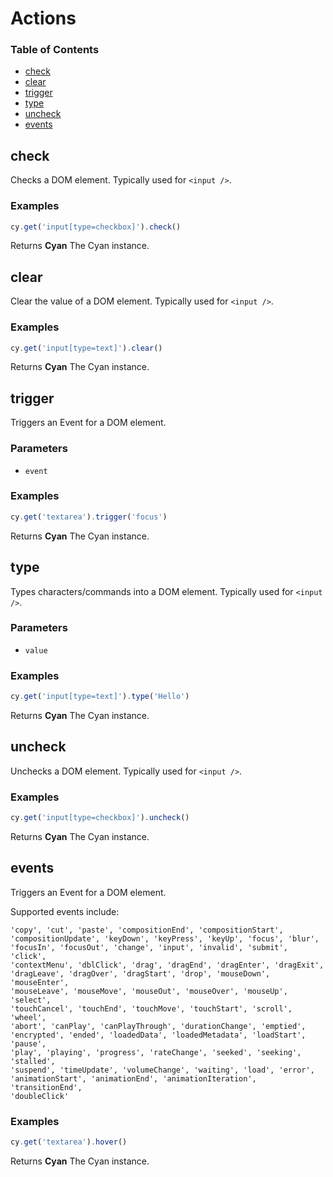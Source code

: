 # Actions

<!-- Generated by documentation.js. Update this documentation by updating the source code. -->

### Table of Contents

- [check][1]
- [clear][2]
- [trigger][3]
- [type][4]
- [uncheck][5]
- [events][6]

## check

Checks a DOM element. Typically used for `<input />`.

### Examples

```javascript
cy.get('input[type=checkbox]').check()
```

Returns **Cyan** The Cyan instance.

## clear

Clear the value of a DOM element. Typically used for `<input />`.

### Examples

```javascript
cy.get('input[type=text]').clear()
```

Returns **Cyan** The Cyan instance.

## trigger

Triggers an Event for a DOM element.

### Parameters

- `event`

### Examples

```javascript
cy.get('textarea').trigger('focus')
```

Returns **Cyan** The Cyan instance.

## type

Types characters/commands into a DOM element. Typically used for `<input />`.

### Parameters

- `value`

### Examples

```javascript
cy.get('input[type=text]').type('Hello')
```

Returns **Cyan** The Cyan instance.

## uncheck

Unchecks a DOM element. Typically used for `<input />`.

### Examples

```javascript
cy.get('input[type=checkbox]').uncheck()
```

Returns **Cyan** The Cyan instance.

## events

Triggers an Event for a DOM element.

Supported events include:

    'copy', 'cut', 'paste', 'compositionEnd', 'compositionStart',
    'compositionUpdate', 'keyDown', 'keyPress', 'keyUp', 'focus', 'blur',
    'focusIn', 'focusOut', 'change', 'input', 'invalid', 'submit', 'click',
    'contextMenu', 'dblClick', 'drag', 'dragEnd', 'dragEnter', 'dragExit',
    'dragLeave', 'dragOver', 'dragStart', 'drop', 'mouseDown', 'mouseEnter',
    'mouseLeave', 'mouseMove', 'mouseOut', 'mouseOver', 'mouseUp', 'select',
    'touchCancel', 'touchEnd', 'touchMove', 'touchStart', 'scroll', 'wheel',
    'abort', 'canPlay', 'canPlayThrough', 'durationChange', 'emptied',
    'encrypted', 'ended', 'loadedData', 'loadedMetadata', 'loadStart', 'pause',
    'play', 'playing', 'progress', 'rateChange', 'seeked', 'seeking', 'stalled',
    'suspend', 'timeUpdate', 'volumeChange', 'waiting', 'load', 'error',
    'animationStart', 'animationEnd', 'animationIteration', 'transitionEnd',
    'doubleClick'

### Examples

```javascript
cy.get('textarea').hover()
```

Returns **Cyan** The Cyan instance.

[1]: #check
[2]: #clear
[3]: #trigger
[4]: #type
[5]: #uncheck
[6]: #events
